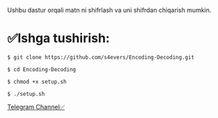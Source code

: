 Ushbu dastur orqali matn ni shifrlash va uni shifrdan chiqarish mumkin.

# ✅️Ishga tushirish:

```shell
$ git clone https://github.com/s4evers/Encoding-Decoding.git

$ cd Encoding-Decoding

$ chmod +x setup.sh

$ ./setup.sh
```

[Telegram Channel✅️](https://t.me/Networking_Security)
